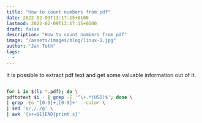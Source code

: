 ```yaml
---
title: "How to count numbers from pdf"
date: 2022-02-09T13:17:15+0100
lastmod: 2022-02-09T13:17:15+0100
draft: false
description: "How to count numbers from pdf"
image: "/assets/images/blog/linux-1.jpg"
author: "Jan Toth"
tags:
  -
---
```



It is possible to extract pdf text and get some valuable information out of it.


```bash

for i in $(ls *.pdf); do \
pdftotext $i - | grep -E '^\+.*(USD)$'; done \
| grep -Eo '[0-9]+,[0-9]+' --color \
| sed 's/,/./g' \
| awk '{s+=$1}END{print s}'

```
